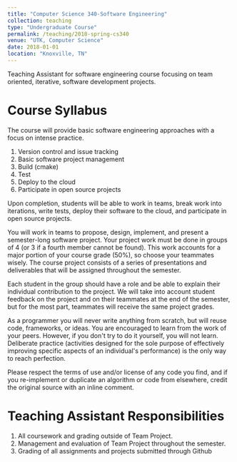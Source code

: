 ```yaml
---
title: "Computer Science 340-Software Engineering"
collection: teaching
type: "Undergraduate Course"
permalink: /teaching/2018-spring-cs340
venue: "UTK, Computer Science"
date: 2018-01-01
location: "Knoxville, TN"
---
```


Teaching Assistant for software engineering course focusing on team oriented, iterative, software development projects.

Course Syllabus
======

The course will provide basic software engineering approaches with a focus on intense practice.

1. Version control and issue tracking
1. Basic software project management
1. Build (cmake)
1. Test
1. Deploy to the cloud
1. Participate in open source projects

Upon completion, students will be able to work in teams, break work into iterations, write tests, deploy their software to the cloud, and participate in open source projects.

You will work in teams to propose, design, implement, and present a semester-long software project. Your project work must be done in groups of 4 (or 3 if a fourth member cannot be found). This work accounts for a major portion of your course grade (50%), so choose your teammates wisely. The course project consists of a series of presentations and deliverables that will be assigned throughout the semester. 

Each student in the group should have a role and be able to explain their individual contribution to the project. We will take into account student feedback on the project and on their teammates at the end of the semester, but for the most part, teammates will receive the same project grades.

As a programmer you will never write anything from scratch, but will reuse code, frameworks, or ideas. You are encouraged to learn from the work of your peers. However, if you don't try to do it yourself, you will not learn. Deliberate practice (activities designed for the sole purpose of effectively improving specific aspects of an individual's performance) is the only way to reach perfection.

Please respect the terms of use and/or license of any code you find, and if you re-implement or duplicate an algorithm or code from elsewhere, credit the original source with an inline comment.

Teaching Assistant Responsibilities
======

1. All coursework and grading outside of Team Project.
1. Management and evaluation of Team Project throughout the semester.
1. Grading of all assignments and projects submitted through Github


